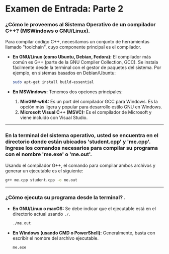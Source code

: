 # Examen de Entrada: Parte 2

### ¿Cómo le proveemos al Sistema Operativo de un compilador C++? (MSWindows o GNU/Linux).

Para compilar código C++, necesitamos un conjunto de herramientas llamado "toolchain", cuyo componente principal es el compilador.

*   **En GNU/Linux (como Ubuntu, Debian, Fedora):**
    El compilador más común es G++ (parte de la GNU Compiler Collection, GCC). Se instala fácilmente desde la terminal con el gestor de paquetes del sistema. Por ejemplo, en sistemas basados en Debian/Ubuntu:
    ```bash
    sudo apt-get install build-essential
    ```

*   **En MSWindows:**
    Tenemos dos opciones principales:
    1.  **MinGW-w64:** Es un port del compilador GCC para Windows. Es la opción más ligera y popular para desarrollo estilo GNU en Windows.
    2.  **Microsoft Visual C++ (MSVC):** Es el compilador de Microsoft y viene incluido con Visual Studio.

---

### En la terminal del sistema operativo, usted se encuentra en el directorio donde están ubicados 'student.cpp' y 'me.cpp'. Ingrese los comandos necesarios para compilar su programa con el nombre 'me.exe' o 'me.out'.

Usando el compilador G++, el comando para compilar ambos archivos y generar un ejecutable es el siguiente:

```bash
g++ me.cpp student.cpp -o me.out
```
---
### ¿Cómo ejecuta su programa desde la terminal? .
*   **En GNU/Linux o macOS:**
    Se debe indicar que el ejecutable está en el directorio actual usando `./`.
    ```bash
    ./me.out
    ```

*   **En Windows (usando CMD o PowerShell):**
    Generalmente, basta con escribir el nombre del archivo ejecutable.
    ```bash
    me.exe
    ```